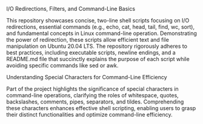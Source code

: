 I/O Redirections, Filters, and Command-Line Basics

This repository showcases concise, two-line shell scripts focusing on I/O redirections, essential commands (e.g., echo, cat, head, tail, find, wc, sort), and fundamental concepts in Linux command-line operation. Demonstrating the power of redirection, these scripts allow efficient text and file manipulation on Ubuntu 20.04 LTS. The repository rigorously adheres to best practices, including executable scripts, newline endings, and a README.md file that succinctly explains the purpose of each script while avoiding specific commands like sed or awk.

Understanding Special Characters for Command-Line Efficiency

Part of the project highlights the significance of special characters in command-line operations, clarifying the roles of whitespace, quotes, backslashes, comments, pipes, separators, and tildes. Comprehending these characters enhances effective shell scripting, enabling users to grasp their distinct functionalities and optimize command-line efficiency.


